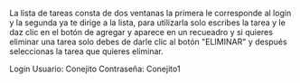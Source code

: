 La lista de tareas consta de dos ventanas la primera le corresponde al login y la segunda ya te dirige a la lista,
para utilizarla solo escribes la tarea y le daz clic en el botón de agregar y aparece en un recueadro y si quieres eliminar
una tarea solo debes de darle clic al botón "ELIMINAR" y después seleccionas la tarea que quieres eliminar.

Login Usuario: Conejito
      Contraseña: Conejito1

